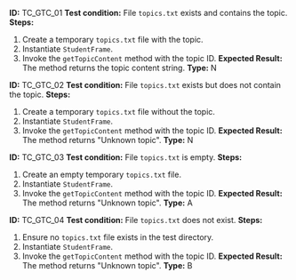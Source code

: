 **ID:** TC_GTC_01
**Test condition:** File `topics.txt` exists and contains the topic.
**Steps:**
1. Create a temporary `topics.txt` file with the topic.
2. Instantiate `StudentFrame`.
3. Invoke the `getTopicContent` method with the topic ID.
**Expected Result:** The method returns the topic content string.
**Type:** N

**ID:** TC_GTC_02
**Test condition:** File `topics.txt` exists but does not contain the topic.
**Steps:**
1. Create a temporary `topics.txt` file without the topic.
2. Instantiate `StudentFrame`.
3. Invoke the `getTopicContent` method with the topic ID.
**Expected Result:** The method returns "Unknown topic".
**Type:** N

**ID:** TC_GTC_03
**Test condition:** File `topics.txt` is empty.
**Steps:**
1. Create an empty temporary `topics.txt` file.
2. Instantiate `StudentFrame`.
3. Invoke the `getTopicContent` method with the topic ID.
**Expected Result:** The method returns "Unknown topic".
**Type:** A

**ID:** TC_GTC_04
**Test condition:** File `topics.txt` does not exist.
**Steps:**
1. Ensure no `topics.txt` file exists in the test directory.
2. Instantiate `StudentFrame`.
3. Invoke the `getTopicContent` method with the topic ID.
**Expected Result:** The method returns "Unknown topic".
**Type:** B
